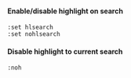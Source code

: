 ---
---

#### Enable/disable highlight on search
```
:set hlsearch
:set nohlsearch
```

#### Disable highlight to current search
```
:noh
```

